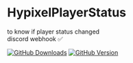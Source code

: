 # HypixelPlayerStatus
to know if player status changed<br>
discord webhook ✅

[![GitHub Downloads](https://img.shields.io/github/downloads/oporu/hypixelplayerstatus/total)](../../)
[![GitHub Version](https://img.shields.io/github/v/release/oporu/hypixelplayerstatus?display_name=tag&include_prereleases)](../../)
